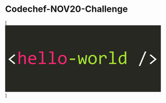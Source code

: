# Codechef-NOV20-Challenge
[![image](https://raw.githubusercontent.com/badascoder/badascoder/main/hello-world.gif)]
